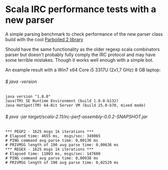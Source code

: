 # Scala IRC performance tests with a new parser

A simple parsing benchmark to check performance of the new parser class build with the cool [Parboiled 2 library](https://github.com/sirthias/parboiled2)

Should have the same functionality as the older regexp scala combinators parser but doesn't probably fully comply the 
IRC protocol and may have some terrible mistakes. Though it works well enough with a simple bot.

An example result with a Win7 x64 Core i5 3317U (2x1,7 GHz) 8 GB laptop:
 
###### $ java -version

```
java version "1.8.0"
Java(TM) SE Runtime Environment (build 1.8.0-b132)
Java HotSpot(TM) 64-Bit Server VM (build 25.0-b70, mixed mode)
```

###### $ java -jar target/scala-2.11/irc-perf-assembly-0.0.2-SNAPSHOT.jar 

```
*** PEGP2 - 1625 msgs 1k iterations ***
# Elapsed time: 4655 ms,  msgs/sec: 349065
# PING command avg parse time: 0,00136 ms
# PRIVMSG length of 190 avg parse time: 0,00636 ms
*** REGEX - 1625 msgs 1k iterations ***
# Elapsed time: 11003 ms, msgs/sec: 147680
# PING command avg parse time: 0,00938 ms
# PRIVMSG length of 190 avg parse time: 0,02529 ms
```